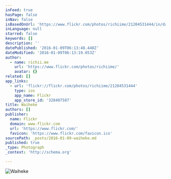 ```yaml
---
inFeed: true
hasPage: false
inNav: false
isBasedOnUrl: 'https://www.flickr.com/photos/richiime/21204531444/in/datetaken-public/'
inLanguage: null
starred: false
keywords: []
description: ''
datePublished: '2016-01-09T06:13:48.448Z'
dateModified: '2016-01-09T06:13:19.053Z'
author:
  - name: richii.me
    url: 'https://www.flickr.com/photos/richiime/'
    avatar: {}
related: []
app_links:
  - url: 'flickr://flickr.com/photos/richiime/21204531444'
    type: ios
    app_name: Flickr
    app_store_id: '328407587'
title: Waiheke
authors: []
publisher:
  name: Flickr
  domain: www.flickr.com
  url: 'https://www.flickr.com/'
  favicon: 'https://www.flickr.com/favicon.ico'
sourcePath: _posts/2016-01-09-waiheke.md
published: true
_type: Photograph
_context: 'http://schema.org'

---
```

![Waiheke](https://s3-us-west-2.amazonaws.com/the-grid-img/p/dbfb87da37c75daa0e29014a551d1caa9fc44a0d.jpg)